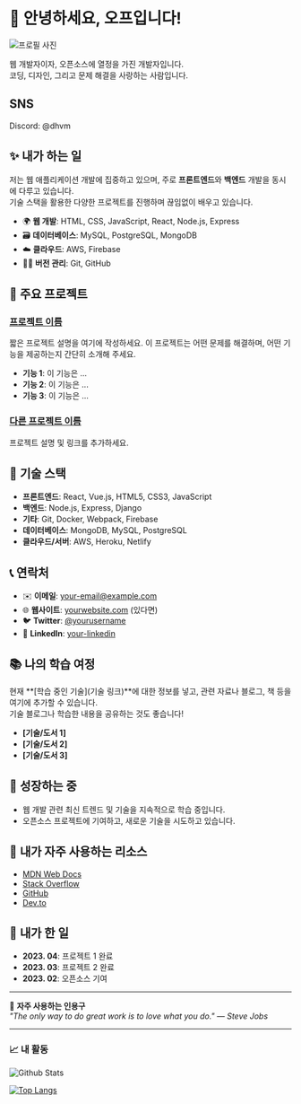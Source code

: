 # 👋 안녕하세요, 오프입니다!

![프로필 사진](https://avatars.githubusercontent.com/u/175408515?v=4)




웹 개발자이자, 오픈소스에 열정을 가진 개발자입니다.  
코딩, 디자인, 그리고 문제 해결을 사랑하는 사람입니다.

## SNS

Discord: @dhvm

## ✨ 내가 하는 일

저는 웹 애플리케이션 개발에 집중하고 있으며, 주로 **프론트엔드**와 **백엔드** 개발을 동시에 다루고 있습니다.  
기술 스택을 활용한 다양한 프로젝트를 진행하며 끊임없이 배우고 있습니다.

- 🌍 **웹 개발**: HTML, CSS, JavaScript, React, Node.js, Express
- 🗃️ **데이터베이스**: MySQL, PostgreSQL, MongoDB
- ☁️ **클라우드**: AWS, Firebase
- 🧑‍💻 **버전 관리**: Git, GitHub

## 🔧 주요 프로젝트

### [프로젝트 이름](링크)
짧은 프로젝트 설명을 여기에 작성하세요. 이 프로젝트는 어떤 문제를 해결하며, 어떤 기능을 제공하는지 간단히 소개해 주세요.

- **기능 1**: 이 기능은 ...
- **기능 2**: 이 기능은 ...
- **기능 3**: 이 기능은 ...

### [다른 프로젝트 이름](링크)
프로젝트 설명 및 링크를 추가하세요.

## 📜 기술 스택

- **프론트엔드**: React, Vue.js, HTML5, CSS3, JavaScript
- **백엔드**: Node.js, Express, Django
- **기타**: Git, Docker, Webpack, Firebase
- **데이터베이스**: MongoDB, MySQL, PostgreSQL
- **클라우드/서버**: AWS, Heroku, Netlify

## 📞 연락처

- ✉️ **이메일**: your-email@example.com
- 🌐 **웹사이트**: [yourwebsite.com](https://yourwebsite.com) (있다면)
- 🐦 **Twitter**: [@yourusername](https://twitter.com/yourusername)
- 💼 **LinkedIn**: [your-linkedin](https://linkedin.com/in/your-linkedin)

## 📚 나의 학습 여정

현재 **[학습 중인 기술](기술 링크)**에 대한 정보를 넣고, 관련 자료나 블로그, 책 등을 여기에 추가할 수 있습니다.  
기술 블로그나 학습한 내용을 공유하는 것도 좋습니다!

- **[기술/도서 1]**
- **[기술/도서 2]**
- **[기술/도서 3]**

## 🌱 성장하는 중

- 웹 개발 관련 최신 트렌드 및 기술을 지속적으로 학습 중입니다.
- 오픈소스 프로젝트에 기여하고, 새로운 기술을 시도하고 있습니다.

## 🔗 내가 자주 사용하는 리소스

- [MDN Web Docs](https://developer.mozilla.org/en-US/)
- [Stack Overflow](https://stackoverflow.com/)
- [GitHub](https://github.com/)
- [Dev.to](https://dev.to/)

## 📅 내가 한 일

- **2023. 04**: 프로젝트 1 완료
- **2023. 03**: 프로젝트 2 완료
- **2023. 02**: 오픈소스 기여

---

💬 **자주 사용하는 인용구**  
_"The only way to do great work is to love what you do." — Steve Jobs_

---

### 📈 내 활동

![Github Stats](https://github-readme-stats.vercel.app/api?username=yourusername&show_icons=true&hide_title=true&count_private=true&hide=prs&theme=radical)

[![Top Langs](https://github-readme-stats.vercel.app/api/top-langs/?username=yourusername&theme=radical&layout=compact)](https://github.com/yourusername/github-readme-stats)
